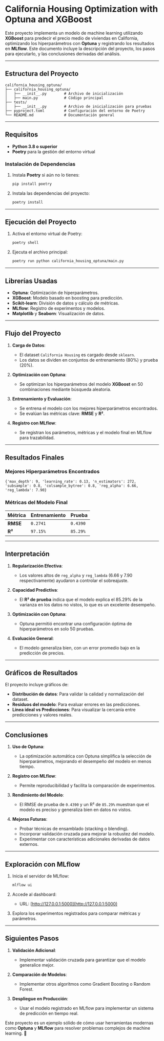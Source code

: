 
# **California Housing Optimization with Optuna and XGBoost**

Este proyecto implementa un modelo de machine learning utilizando **XGBoost** para predecir el precio medio de viviendas en California, optimizando los hiperparámetros con **Optuna** y registrando los resultados en **MLflow**. Este documento incluye la descripción del proyecto, los pasos para ejecutarlo, y las conclusiones derivadas del análisis.

---

## **Estructura del Proyecto**

```
california_housing_optuna/
├── california_housing_optuna/
│   ├── __init__.py        # Archivo de inicialización
│   ├── main.py            # Código principal
├── tests/
│   ├── __init__.py        # Archivo de inicialización para pruebas
├── pyproject.toml         # Configuración del entorno de Poetry
└── README.md              # Documentación general
```

---

## **Requisitos**

- **Python 3.8 o superior**
- **Poetry** para la gestión del entorno virtual

### **Instalación de Dependencias**
1. Instala **Poetry** si aún no lo tienes:
   ```bash
   pip install poetry
   ```

2. Instala las dependencias del proyecto:
   ```bash
   poetry install
   ```

---

## **Ejecución del Proyecto**

1. Activa el entorno virtual de Poetry:
   ```bash
   poetry shell
   ```

2. Ejecuta el archivo principal:
   ```bash
   poetry run python california_housing_optuna/main.py
   ```

---

## **Librerías Usadas**

- **Optuna**: Optimización de hiperparámetros.
- **XGBoost**: Modelo basado en boosting para predicción.
- **Scikit-learn**: División de datos y cálculo de métricas.
- **MLflow**: Registro de experimentos y modelos.
- **Matplotlib** y **Seaborn**: Visualización de datos.

---

## **Flujo del Proyecto**

1. **Carga de Datos**:
   - El dataset `California Housing` es cargado desde `sklearn`.
   - Los datos se dividen en conjuntos de entrenamiento (80%) y prueba (20%).

2. **Optimización con Optuna**:
   - Se optimizan los hiperparámetros del modelo **XGBoost** en 50 combinaciones mediante búsqueda aleatoria.

3. **Entrenamiento y Evaluación**:
   - Se entrena el modelo con los mejores hiperparámetros encontrados.
   - Se evalúan las métricas clave: **RMSE** y **R²**.

4. **Registro con MLflow**:
   - Se registran los parámetros, métricas y el modelo final en MLflow para trazabilidad.

---

## **Resultados Finales**

### **Mejores Hiperparámetros Encontrados**
```plaintext
{'max_depth': 9, 'learning_rate': 0.13, 'n_estimators': 272, 'subsample': 0.8, 'colsample_bytree': 0.8, 'reg_alpha': 6.66, 'reg_lambda': 7.90}
```

### **Métricas del Modelo Final**
| Métrica           | Entrenamiento | Prueba     |
|-------------------|---------------|------------|
| **RMSE**          | `0.2741`      | `0.4390`   |
| **R²**            | `97.15%`      | `85.29%`   |

---

## **Interpretación**

1. **Regularización Efectiva**:
   - Los valores altos de `reg_alpha` y `reg_lambda` (6.66 y 7.90 respectivamente) ayudaron a controlar el sobreajuste.

2. **Capacidad Predictiva**:
   - El **R² de prueba** indica que el modelo explica el 85.29% de la varianza en los datos no vistos, lo que es un excelente desempeño.

3. **Optimización con Optuna**:
   - Optuna permitió encontrar una configuración óptima de hiperparámetros en solo 50 pruebas.

4. **Evaluación General**:
   - El modelo generaliza bien, con un error promedio bajo en la predicción de precios.

---

## **Gráficos de Resultados**

El proyecto incluye gráficos de:
- **Distribución de datos**: Para validar la calidad y normalización del dataset.
- **Residuos del modelo**: Para evaluar errores en las predicciones.
- **Línea ideal vs Predicciones**: Para visualizar la cercanía entre predicciones y valores reales.

---

## **Conclusiones**

1. **Uso de Optuna**:
   - La optimización automática con Optuna simplifica la selección de hiperparámetros, mejorando el desempeño del modelo en menos tiempo.

2. **Registro con MLflow**:
   - Permite reproducibilidad y facilita la comparación de experimentos.

3. **Rendimiento del Modelo**:
   - El RMSE de prueba de `0.4390` y un R² de `85.29%` muestran que el modelo es preciso y generaliza bien en datos no vistos.

4. **Mejoras Futuras**:
   - Probar técnicas de ensamblado (stacking o blending).
   - Incorporar validación cruzada para mejorar la robustez del modelo.
   - Experimentar con características adicionales derivadas de datos externos.

---

## **Exploración con MLflow**

1. Inicia el servidor de MLflow:
   ```bash
   mlflow ui
   ```

2. Accede al dashboard:
   - URL: [http://127.0.0.1:5000](http://127.0.0.1:5000)

3. Explora los experimentos registrados para comparar métricas y parámetros.

---

## **Siguientes Pasos**
1. **Validación Adicional**:
   - Implementar validación cruzada para garantizar que el modelo generalice mejor.
   
2. **Comparación de Modelos**:
   - Implementar otros algoritmos como Gradient Boosting o Random Forest.

3. **Despliegue en Producción**:
   - Usar el modelo registrado en MLflow para implementar un sistema de predicción en tiempo real.

Este proyecto es un ejemplo sólido de cómo usar herramientas modernas como **Optuna** y **MLflow** para resolver problemas complejos de machine learning. 🚀
